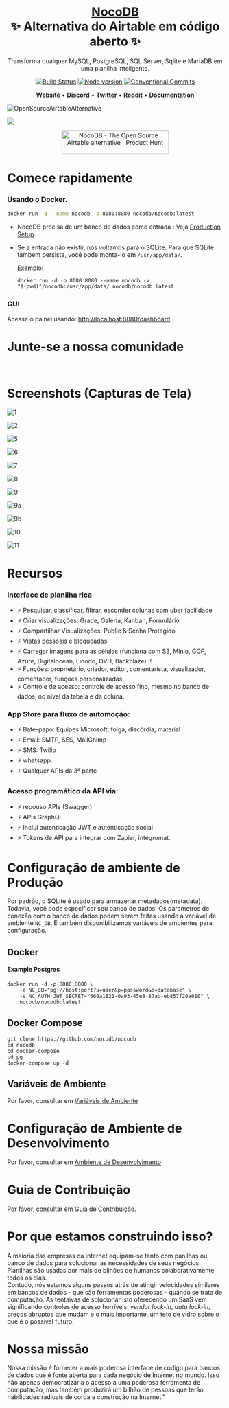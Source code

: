 <h1 align="center" style="border-bottom: none">
    <b>
        <a href="https://www.nocodb.com">NocoDB </a><br>
    </b>
      ✨ Alternativa do Airtable em código aberto ✨ 
    <br>
</h1>
<p align="center">
Transforma qualquer MySQL, PostgreSQL, SQL Server, Sqlite e MariaDB em uma planilha inteligente. 
</p>
<div align="center">
 
[![Build Status](https://travis-ci.org/dwyl/esta.svg?branch=master)](https://travis-ci.com/github/NocoDB/NocoDB) 
[![Node version](https://img.shields.io/badge/node-%3E%3D%2014.18.0-brightgreen)](http://nodejs.org/download/)
[![Conventional Commits](https://img.shields.io/badge/Conventional%20Commits-1.0.0-green.svg)](https://conventionalcommits.org)

</div>

<p align="center">
    <a href="http://www.nocodb.com"><b>Website</b></a> •
    <a href="https://discord.gg/5RgZmkW"><b>Discord</b></a> •
    <a href="https://twitter.com/nocodb"><b>Twitter</b></a> •
    <a href="https://www.reddit.com/r/NocoDB/"><b>Reddit</b></a> •
    <a href="https://docs.nocodb.com/"><b>Documentation</b></a>
</p>

![OpenSourceAirtableAlternative](https://user-images.githubusercontent.com/5435402/133762127-e94da292-a1c3-4458-b09a-02cd5b57be53.png)

<img src="https://static.scarf.sh/a.png?x-pxid=c12a77cc-855e-4602-8a0f-614b2d0da56a" />

<p align="center">
  <a href="https://www.producthunt.com/posts/nocodb?utm_source=badge-featured&utm_medium=badge&utm_souce=badge-nocodb" target="_blank"><img src="https://api.producthunt.com/widgets/embed-image/v1/featured.svg?post_id=297536&theme=dark" alt="NocoDB - The Open Source Airtable alternative | Product Hunt" style="width: 250px; height: 54px;" width="250" height="54" /></a>
</p>

# Comece rapidamente

### Usando o Docker.

```bash
docker run -d --name nocodb -p 8080:8080 nocodb/nocodb:latest
```
- NocoDB precisa de um banco de dados como entrada : Veja [Production Setup](https://github.com/nocodb/nocodb/blob/master/README.md#production-setup).
- Se a entrada não existir, nós voltamos para o SQLite. Para que SQLite também persista, você pode monta-lo em `/usr/app/data/`. 

  Exemplo:

  ```
  docker run -d -p 8080:8080 --name nocodb -v "$(pwd)"/nocodb:/usr/app/data/ nocodb/nocodb:latest
  ```


### GUI

Acesse o painel usando: [http://localhost:8080/dashboard](http://localhost:8080/dashboard)

# Junte-se a nossa comunidade

<a href="https://discord.gg/5RgZmkW">
<img src="https://discordapp.com/api/guilds/661905455894888490/widget.png?style=banner3" alt="">
</a>
<br>
<br>

# Screenshots (Capturas de Tela)

![1](https://user-images.githubusercontent.com/86527202/136070349-cacc406d-9efe-406f-9aa2-1b81564332a7.png)
<br>

![2](https://user-images.githubusercontent.com/86527202/136070360-706a4976-c4c9-4fde-b66c-73b54199799a.png)
<br>

![5](https://user-images.githubusercontent.com/86527202/136070372-08c34b1a-9ecf-4486-b6db-23b2dc135afa.png)
<br>

![6](https://user-images.githubusercontent.com/86527202/136070375-337a5d77-7b97-496d-9634-e8d86014b357.png)
<br>

![7](https://user-images.githubusercontent.com/86527202/136070379-159bb1b7-0f36-46c6-a6ea-b1f8a3cb0568.png)
<br>

![8](https://user-images.githubusercontent.com/86527202/136070385-de1c34b3-0ecd-4127-8706-32fbd8675cb2.png)
<br>

![9](https://user-images.githubusercontent.com/86527202/136070398-24abb3d4-a76f-4c45-979e-9ef93691bc7f.png)
<br>

![9a](https://user-images.githubusercontent.com/86527202/136070405-5809d0c9-9280-4935-8d98-105f37f898a7.png)
<br>

![9b](https://user-images.githubusercontent.com/86527202/136070410-09ae3f18-95d0-40f1-b525-b05f888573ff.png)
<br>

![10](https://user-images.githubusercontent.com/86527202/136070414-0ea0890f-734c-473c-977b-bbf46a812557.png)
<br>

![11](https://user-images.githubusercontent.com/86527202/136070417-7fd60c3b-8dd2-4cdb-a6dd-1eec80e636ac.png)
<br>

# Recursos

### Interface de planilha rica

- ⚡ Pesquisar, classificar, filtrar, esconder colunas com uber facilidade
- ⚡ Criar visualizações: Grade, Galeria, Kanban, Formulário
- ⚡ Compartilhar Visualizações: Public & Senha Protegido
- ⚡ Vistas pessoais e bloqueadas
- ⚡ Carregar imagens para as células (funciona com S3, Minio, GCP, Azure, Digitalocean, Linodo, OVH, Backblaze) !!
- ⚡ Funções: proprietário, criador, editor, comentarista, visualizador, comentador, funções personalizadas.
- ⚡ Controle de acesso: controle de acesso fino, mesmo no banco de dados, no nível da tabela e da coluna.

### App Store para fluxo de automoção:

- ⚡ Bate-papo: Equipes Microsoft, folga, discórdia, material
- ⚡ Email: SMTP, SES, MailChimp
- ⚡ SMS: Twilio
- ⚡ whatsapp.
- ⚡ Qualquer APIs da 3ª parte

### Acesso programático da API via:

- ⚡ repouso APIs (Swagger)
- ⚡ APIs GraphQl.
- ⚡ Inclui autenticação JWT e autenticação social
- ⚡ Tokens de API para integrar com Zapier, integromat.

# Configuração de ambiente de Produção

Por padrão, o SQLite é usado para armazenar metadados(metadata). Todavia, você pode específicar seu banco de dados. Os parametros de conexão com o banco de dados podem serem feitas usando a variável de ambiente `NC_DB`. E também disponibilizamos variáveis de ambientes para configuração.

## Docker

#### Example Postgres

```
docker run -d -p 8080:8080 \
    -e NC_DB="pg://host:port?u=user&p=password&d=database" \
    -e NC_AUTH_JWT_SECRET="569a1821-0a93-45e8-87ab-eb857f20a010" \
    nocodb/nocodb:latest
```


## Docker Compose

```
git clone https://github.com/nocodb/nocodb
cd nocodb
cd docker-compose
cd pg 
docker-compose up -d
```

## Variáveis de Ambiente

Por favor, consultar em [Variáveis de Ambiente](https://docs.nocodb.com/getting-started/self-hosted/environment-variables)

# Configuração de Ambiente de Desenvolvimento

Por favor, consultar em [Ambiente de Desenvolvimento](https://docs.nocodb.com/engineering/development-setup)

# Guia de Contribuição

Por favor, consultar em [Guia de Contribuição](https://github.com/nocodb/nocodb/blob/master/.github/CONTRIBUTING.md).

# Por que estamos construindo isso?

A maioria das empresas da internet equipam-se tanto com panilhas ou banco de dados para solucionar as necessidades de seus negócios.
Planilhas são usadas por mais de bilhões de humanos colaborativamente todos os dias.<br/> Contudo, nós estamos alguns passos atrás de atingir velocidades similares em bancos de dados - que são ferramentas poderosas - quando se trata de computação.
As tentaivas de solucionar isto oferecendo um SaaS vem significando controles de acesso horríveis, <i>vendor lock-in</i>, <i>data lock-in</i>, preços abruptos que mudam e o mais importante, um teto de vidro sobre o que é o possível futuro.

# Nossa missão

Nossa missão é fornecer a mais poderosa interface de código para bancos de dados que é fonte aberta para cada negócio de Internet no mundo. Isso não apenas democratizaria o acesso a uma poderosa ferramenta de computação, mas também produzirá um bilhão de pessoas que terão habilidades radicais de corda e construção na Internet."
